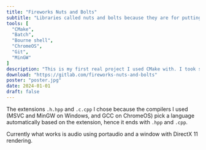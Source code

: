 ```yaml
---
title: "Fireworks Nuts and Bolts"
subtitle: "Libraries called nuts and bolts because they are for putting together an engine"
tools: [
  "CMake",
  "Batch",
  "Bourne shell",
  "ChromeOS",
  "Git",
  "MinGW"
]
description: "This is my first real project I used CMake with. I took some inspiration from [*-mini](../asterisk_mini). All libraries are written in C-linkeable C++, for which I made up the extensions `.h.hpp` and `.c.cpp`."
download: "https://gitlab.com/fireworks-nuts-and-bolts"
poster: "poster.jpg"
date: 2024-01-01
draft: false
---
```


<!-- NOTE: "date:" is not accurate -->
The extensions `.h.hpp` and `.c.cpp` I chose because the compilers I used (MSVC and MinGW on Windows, and GCC on ChromeOS) pick a language automatically based on the extension, hence it ends with `.hpp` and `.cpp`.

Currently what works is audio using portaudio and a window with DirectX 11 rendering.